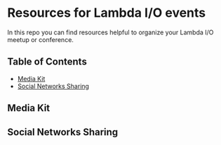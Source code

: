 # Resources for Lambda I/O events

In this repo you can find resources helpful to organize your Lambda I/O meetup
or conference.

## Table of Contents

- [Media Kit]()
- [Social Networks Sharing]()

## Media Kit

## Social Networks Sharing
